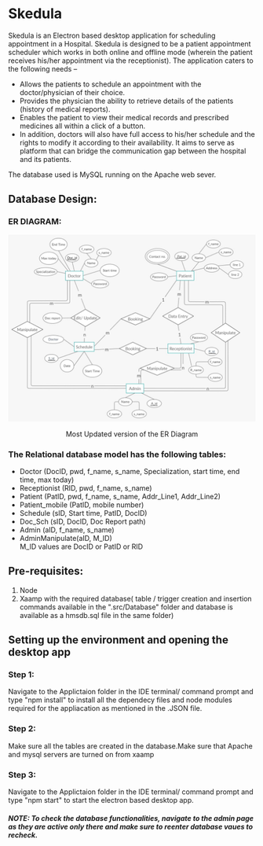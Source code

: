 # Skedula
Skedula is an Electron based desktop application for scheduling appointment in a Hospital. Skedula is designed to be a patient appointment scheduler which works in both online and offline mode (wherein the patient receives his/her appointment via the receptionist). 
The application caters to the following needs –
* Allows the patients to schedule an appointment with the doctor/physician of their choice.
* Provides the physician the ability to retrieve details of the patients (history of medical reports).
* Enables the patient to view their medical records and prescribed medicines all within a click of a button. 
* In addition, doctors will also have full access to his/her schedule and the rights to modify it according to their availability. It aims to serve as platform that can bridge the communication gap between the hospital and its patients.

The database used is  MySQL running on the Apache web sever. 

## Database Design:
### ER DIAGRAM:
<img src="Images/ER DIAGRAM.jpg" alt="ER DIAGRAM">
<p align="center">Most Updated version of the ER Diagram</p>  

### The Relational database model has the following tables:
* Doctor (DocID, pwd, f_name, s_name, Specialization, start time, end time, max today)   
* Receptionist (RID, pwd, f_name, s_name)  
* Patient (PatID, pwd, f_name, s_name, Addr_Line1, Addr_Line2) 
* Patient_mobile (PatID, mobile number)  
* Schedule (sID, Start time, PatID, DocID)  
* Doc_Sch (sID, DocID, Doc Report path)  
* Admin (aID, f_name, s_name)  
* AdminManipulate(aID, M_ID)  
M_ID values are DocID or PatID or RID
## Pre-requisites:
1. Node
2. Xaamp with the required database( table / trigger creation and insertion commands available in the ".src/Database" folder and database is available as a hmsdb.sql file in the same folder) 
## Setting up the environment and opening the desktop app
### Step 1:
Navigate to the Applictaion folder in the IDE terminal/ command prompt and type "npm install" to install all the dependecy files and node modules required for the appliacation as mentioned in the .JSON file.

### Step 2:
Make sure all the tables are created in the database.Make sure that Apache and mysql servers are turned on from xaamp

### Step 3:
Navigate to the Applictaion folder in the IDE terminal/ command prompt and type "npm start" to start the electron based desktop app.

##### NOTE: To check the database functionalities, navigate to the admin page as they are active only there and make sure to reenter database vaues to recheck.
